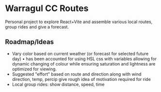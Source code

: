 # Warragul CC Routes

Personal project to explore React+Vite and assemble various local routes, group rides and give a forecast.

## Roadmap/Ideas
- Vary color based on current weather (or forecast for selected future day)
  • has been accounted for using HSL css with variables allowing for dynamic changing of colour while ensuring saturation and lightness are optimized for viewing.
- Suggested "effort" based on route and direction along with wind direction, temp, percip give rough idea of motivation required for ride
- Local group rides: show distance, speed, time
